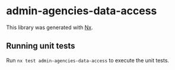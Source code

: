 # admin-agencies-data-access

This library was generated with [Nx](https://nx.dev).

## Running unit tests

Run `nx test admin-agencies-data-access` to execute the unit tests.

